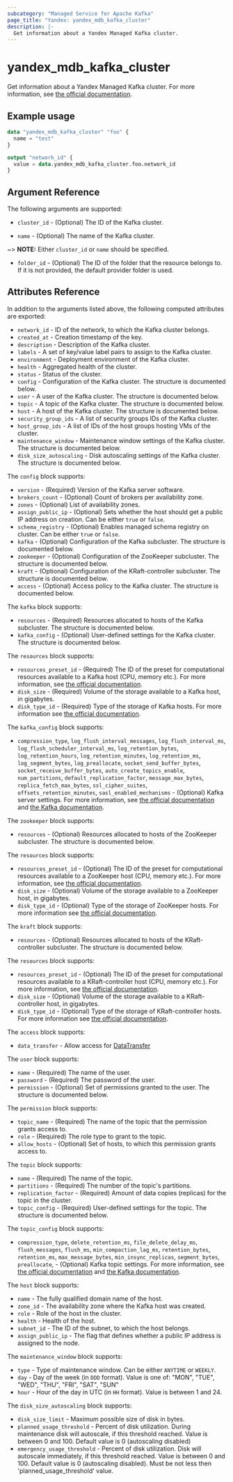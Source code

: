```yaml
---
subcategory: "Managed Service for Apache Kafka"
page_title: "Yandex: yandex_mdb_kafka_cluster"
description: |-
  Get information about a Yandex Managed Kafka cluster.
---
```



# yandex_mdb_kafka_cluster




Get information about a Yandex Managed Kafka cluster. For more information, see [the official documentation](https://cloud.yandex.com/docs/managed-kafka/concepts).

## Example usage

```terraform
data "yandex_mdb_kafka_cluster" "foo" {
  name = "test"
}

output "network_id" {
  value = data.yandex_mdb_kafka_cluster.foo.network_id
}
```

## Argument Reference

The following arguments are supported:

* `cluster_id` - (Optional) The ID of the Kafka cluster.

* `name` - (Optional) The name of the Kafka cluster.

~> **NOTE:** Either `cluster_id` or `name` should be specified.

* `folder_id` - (Optional) The ID of the folder that the resource belongs to. If it is not provided, the default provider folder is used.

## Attributes Reference

In addition to the arguments listed above, the following computed attributes are exported:

* `network_id` - ID of the network, to which the Kafka cluster belongs.
* `created_at` - Creation timestamp of the key.
* `description` - Description of the Kafka cluster.
* `labels` - A set of key/value label pairs to assign to the Kafka cluster.
* `environment` - Deployment environment of the Kafka cluster.
* `health` - Aggregated health of the cluster.
* `status` - Status of the cluster.
* `config` - Configuration of the Kafka cluster. The structure is documented below.
* `user` - A user of the Kafka cluster. The structure is documented below.
* `topic` - A topic of the Kafka cluster. The structure is documented below.
* `host` - A host of the Kafka cluster. The structure is documented below.
* `security_group_ids` - A list of security groups IDs of the Kafka cluster.
* `host_group_ids` - A list of IDs of the host groups hosting VMs of the cluster.
* `maintenance_window` - Maintenance window settings of the Kafka cluster. The structure is documented below.
* `disk_size_autoscaling` - Disk autoscaling settings of the Kafka cluster. The structure is documented below.

The `config` block supports:

* `version` - (Required) Version of the Kafka server software.
* `brokers_count` - (Optional) Count of brokers per availability zone.
* `zones` - (Optional) List of availability zones.
* `assign_public_ip` - (Optional) Sets whether the host should get a public IP address on creation. Can be either `true` or `false`.
* `schema_registry` - (Optional) Enables managed schema registry on cluster. Can be either `true` or `false`.
* `kafka` - (Optional) Configuration of the Kafka subcluster. The structure is documented below.
* `zookeeper` - (Optional) Configuration of the ZooKeeper subcluster. The structure is documented below.
* `kraft` - (Optional) Configuration of the KRaft-controller subcluster. The structure is documented below.
* `access` - (Optional) Access policy to the Kafka cluster. The structure is documented below.

The `kafka` block supports:

* `resources` - (Required) Resources allocated to hosts of the Kafka subcluster. The structure is documented below.
* `kafka_config` - (Optional) User-defined settings for the Kafka cluster. The structure is documented below.

The `resources` block supports:

* `resources_preset_id` - (Required) The ID of the preset for computational resources available to a Kafka host (CPU, memory etc.). For more information, see [the official documentation](https://cloud.yandex.com/docs/managed-kafka/concepts).
* `disk_size` - (Required) Volume of the storage available to a Kafka host, in gigabytes.
* `disk_type_id` - (Required) Type of the storage of Kafka hosts. For more information see [the official documentation](https://cloud.yandex.com/docs/managed-kafka/concepts/storage).

The `kafka_config` block supports:

* `compression_type`, `log_flush_interval_messages`, `log_flush_interval_ms`, `log_flush_scheduler_interval_ms`, `log_retention_bytes`, `log_retention_hours`, `log_retention_minutes`, `log_retention_ms`, `log_segment_bytes`, `log_preallocate`, `socket_send_buffer_bytes`, `socket_receive_buffer_bytes`, `auto_create_topics_enable`, `num_partitions`, `default_replication_factor`, `message_max_bytes`, `replica_fetch_max_bytes`, `ssl_cipher_suites`, `offsets_retention_minutes`, `sasl_enabled_mechanisms` - (Optional) Kafka server settings. For more information, see [the official documentation](https://cloud.yandex.com/docs/managed-kafka/operations/cluster-update) and [the Kafka documentation](https://kafka.apache.org/documentation/#configuration).

The `zookeeper` block supports:

* `resources` - (Optional) Resources allocated to hosts of the ZooKeeper subcluster. The structure is documented below.

The `resources` block supports:

* `resources_preset_id` - (Optional) The ID of the preset for computational resources available to a ZooKeeper host (CPU, memory etc.). For more information, see [the official documentation](https://cloud.yandex.com/docs/managed-kafka/concepts).
* `disk_size` - (Optional) Volume of the storage available to a ZooKeeper host, in gigabytes.
* `disk_type_id` - (Optional) Type of the storage of ZooKeeper hosts. For more information see [the official documentation](https://cloud.yandex.com/docs/managed-kafka/concepts/storage).

The `kraft` block supports:

* `resources` - (Optional) Resources allocated to hosts of the KRaft-controller subcluster. The structure is documented below.

The `resources` block supports:

* `resources_preset_id` - (Optional) The ID of the preset for computational resources available to a KRaft-controller host (CPU, memory etc.). For more information, see [the official documentation](https://cloud.yandex.com/docs/managed-kafka/concepts).
* `disk_size` - (Optional) Volume of the storage available to a KRaft-controller host, in gigabytes.
* `disk_type_id` - (Optional) Type of the storage of KRaft-controller hosts. For more information see [the official documentation](https://cloud.yandex.com/docs/managed-kafka/concepts/storage).

The `access` block supports:

* `data_transfer` - Allow access for [DataTransfer](https://cloud.yandex.com/services/data-transfer)

The `user` block supports:

* `name` - (Required) The name of the user.
* `password` - (Required) The password of the user.
* `permission` - (Optional) Set of permissions granted to the user. The structure is documented below.

The `permission` block supports:

* `topic_name` - (Required) The name of the topic that the permission grants access to.
* `role` - (Required) The role type to grant to the topic.
* `allow_hosts` - (Optional) Set of hosts, to which this permission grants access to.

The `topic` block supports:

* `name` - (Required) The name of the topic.
* `partitions` - (Required) The number of the topic's partitions.
* `replication_factor` - (Required) Amount of data copies (replicas) for the topic in the cluster.
* `topic_config` - (Required) User-defined settings for the topic. The structure is documented below.

The `topic_config` block supports:

* `compression_type`, `delete_retention_ms`, `file_delete_delay_ms`, `flush_messages`, `flush_ms`, `min_compaction_lag_ms`, `retention_bytes`, `retention_ms`, `max_message_bytes`, `min_insync_replicas`, `segment_bytes`, `preallocate`, - (Optional) Kafka topic settings. For more information, see [the official documentation](https://cloud.yandex.com/docs/managed-kafka/operations/cluster-topics#update-topic) and [the Kafka documentation](https://kafka.apache.org/documentation/#configuration).

The `host` block supports:

* `name` - The fully qualified domain name of the host.
* `zone_id` - The availability zone where the Kafka host was created.
* `role` - Role of the host in the cluster.
* `health` - Health of the host.
* `subnet_id` - The ID of the subnet, to which the host belongs.
* `assign_public_ip` - The flag that defines whether a public IP address is assigned to the node.

The `maintenance_window` block supports:

* `type` - Type of maintenance window. Can be either `ANYTIME` or `WEEKLY`.
* `day` - Day of the week (in `DDD` format). Value is one of: "MON", "TUE", "WED", "THU", "FRI", "SAT", "SUN"
* `hour` - Hour of the day in UTC (in `HH` format). Value is between 1 and 24.

The `disk_size_autoscaling` block supports:

* `disk_size_limit` - Maximum possible size of disk in bytes.
* `planned_usage_threshold` - Percent of disk utilization. During maintenance disk will autoscale, if this threshold reached. Value is between 0 and 100. Default value is 0 (autoscaling disabled)
* `emergency_usage_threshold` - Percent of disk utilization. Disk will autoscale immediately, if this threshold reached. Value is between 0 and 100. Default value is 0 (autoscaling disabled). Must be not less then 'planned_usage_threshold' value.
